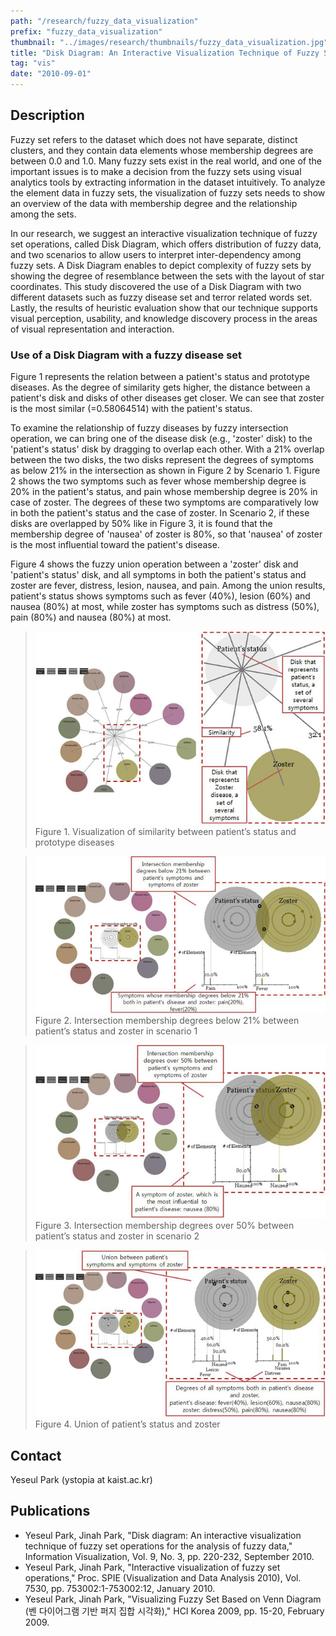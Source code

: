 ```yaml
---
path: "/research/fuzzy_data_visualization"
prefix: "fuzzy_data_visualization"
thumbnail: "../images/research/thumbnails/fuzzy_data_visualization.jpg"
title: "Disk Diagram: An Interactive Visualization Technique of Fuzzy Set Operations for the Analysis of Fuzzy Data"
tag: "vis"
date: "2010-09-01"
---
```


## Description

Fuzzy set refers to the dataset which does not have separate, distinct clusters, and they contain data elements whose membership degrees are between 0.0 and 1.0. Many fuzzy sets exist in the real world, and one of the important issues is to make a decision from the fuzzy sets using visual analytics tools by extracting information in the dataset intuitively. To analyze the element data in fuzzy sets, the visualization of fuzzy sets needs to show an overview of the data with membership degree and the relationship among the sets.

In our research, we suggest an interactive visualization technique of fuzzy set operations, called Disk Diagram, which offers distribution of fuzzy data, and two scenarios to allow users to interpret inter-dependency among fuzzy sets. A Disk Diagram enables to depict complexity of fuzzy sets by showing the degree of resemblance between the sets with the layout of star coordinates. This study discovered the use of a Disk Diagram with two different datasets such as fuzzy disease set and terror related words set. Lastly, the results of heuristic evaluation show that our technique supports visual perception, usability, and knowledge discovery process in the areas of visual representation and interaction.

### Use of a Disk Diagram with a fuzzy disease set

Figure 1 represents the relation between a patient's status and prototype diseases. As the degree of similarity gets higher, the distance between a patient's disk and disks of other diseases get closer. We can see that zoster is the most similar (=0.58064514) with the patient's status.

To examine the relationship of fuzzy diseases by fuzzy intersection operation, we can bring one of the disease disk (e.g., 'zoster' disk) to the 'patient's status' disk by dragging to overlap each other. With a 21% overlap between the two disks, the two disks represent the degrees of symptoms as below 21% in the intersection as shown in Figure 2 by Scenario 1. Figure 2 shows the two symptoms such as fever whose membership degree is 20% in the patient's status, and pain whose membership degree is 20% in case of zoster. The degrees of these two symptoms are comparatively low in both the patient's status and the case of zoster. In Scenario 2, if these disks are overlapped by 50% like in Figure 3, it is found that the membership degree of 'nausea' of zoster is 80%, so that 'nausea' of zoster is the most influential toward the patient's disease.

Figure 4 shows the fuzzy union operation between a 'zoster' disk and 'patient's status' disk, and all symptoms in both the patient's status and zoster are fever, distress, lesion, nausea, and pain. Among the union results, patient's status shows symptoms such as fever (40%), lesion (60%) and nausea (80%) at most, while zoster has symptoms such as distress (50%), pain (80%) and nausea (80%) at most.


> ![Visualization](../images/research/fuzzy_data_visualization/img1.jpg)
> Figure 1. Visualization of similarity between patient’s status and prototype diseases

> ![Intersection membership](../images/research/fuzzy_data_visualization/img2.jpg)
> Figure 2. Intersection membership degrees below 21% between patient’s status and zoster in scenario 1

> ![Intersection membership](../images/research/fuzzy_data_visualization/img3.jpg)
> Figure 3. Intersection membership degrees over 50% between patient’s status and zoster in scenario 2

> ![Union](../images/research/fuzzy_data_visualization/img4.jpg)
> Figure 4. Union of patient’s status and zoster

## Contact

Yeseul Park (ystopia at kaist.ac.kr)

## Publications

- Yeseul Park, Jinah Park, "Disk diagram: An interactive visualization technique of fuzzy set operations for the analysis of fuzzy data," Information Visualization, Vol. 9, No. 3, pp. 220-232, September 2010.
- Yeseul Park, Jinah Park, "Interactive visualization of fuzzy set operations," Proc. SPIE (Visualization and Data Analysis 2010), Vol. 7530, pp. 753002:1-753002:12, January 2010.
- Yeseul Park, Jinah Park, "Visualizing Fuzzy Set Based on Venn Diagram (벤 다이어그램 기반 퍼지 집합 시각화)," HCI Korea 2009, pp. 15-20, February 2009.